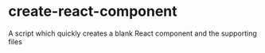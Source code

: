 # create-react-component
A script which quickly creates a blank React component and the supporting files
